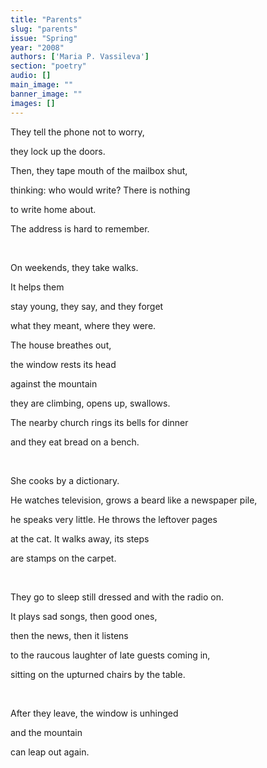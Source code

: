```yaml
---
title: "Parents"
slug: "parents"
issue: "Spring"
year: "2008"
authors: ['Maria P. Vassileva']
section: "poetry"
audio: []
main_image: ""
banner_image: ""
images: []
---
```

They tell the phone not to worry,

 they lock up the doors.

 Then, they tape mouth of the mailbox shut,

 thinking: who would write? There is nothing

 to write home about.

 The address is hard to remember.

  

 On weekends, they take walks.

 It helps them

 stay young, they say, and they forget

 what they meant, where they were.

 The house breathes out,

 the window rests its head 

 against the mountain

 they are climbing, opens up, swallows.  

 The nearby church rings its bells for dinner 

 and they eat bread on a bench.  

  

 She cooks by a dictionary.

 He watches television, grows a beard like a newspaper pile,

 he speaks very little. He throws the leftover pages

 at the cat. It walks away, its steps

 are stamps on the carpet.

  

 They go to sleep still dressed and with the radio on.

 It plays sad songs, then good ones,

 then the news, then it listens

 to the raucous laughter of late guests coming in,

 sitting on the upturned chairs by the table.

  

 After they leave, the window is unhinged 

 and the mountain

 can leap out again.

